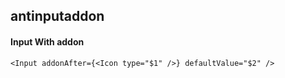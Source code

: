## antinputaddon
#### Input With addon

```
<Input addonAfter={<Icon type="$1" />} defaultValue="$2" />
```